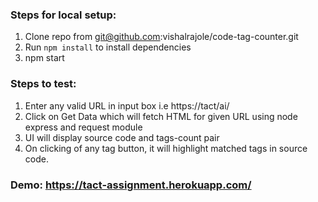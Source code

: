 ### Steps for local setup:
1. Clone repo from git@github.com:vishalrajole/code-tag-counter.git
1. Run `npm install` to install dependencies
1. npm start


### Steps to test:
1. Enter any valid URL in input box i.e https://tact/ai/
1. Click on Get Data which will fetch HTML for given URL using node express and request module
1. UI will display source code and tags-count pair
1. On clicking of any tag button, it will highlight matched tags in source code.

### Demo: https://tact-assignment.herokuapp.com/
